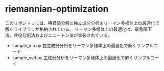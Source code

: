 # riemannian-optimization

このリポジトリには、特異値分解と独立成分分析をリーマン多様体上の最適化で解くライブラリが格納されている。
リーマン多様体上の最適化は、最急降下法、共役勾配法およびニュートン法が実装されている。

- sample_ica.py
  独立成分分析をリーマン多様体上の最適化で解くサンプルコード
- sample_svd.py
  主成分分析をリーマン多様体上の最適化で解くサンプルコード